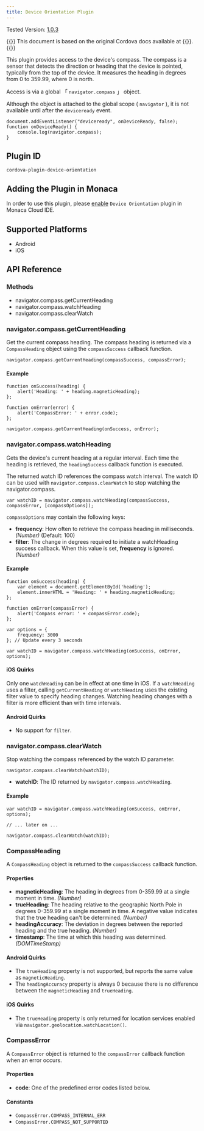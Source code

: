 ```yaml
---
title: Device Orientation Plugin
---
```


Tested Version:
[1.0.3](https://github.com/apache/cordova-plugin-device-orientation/releases/tag/1.0.3)

{{<note>}}
This document is based on the original Cordova docs available at {{<link title="Cordova Docs" href="https://github.com/apache/cordova-plugin-device-orientation">}}.
{{</note>}}

This plugin provides access to the device's compass. The compass is a
sensor that detects the direction or heading that the device is pointed,
typically from the top of the device. It measures the heading in degrees
from 0 to 359.99, where 0 is north.

Access is via a global 「 `navigator.compass` 」 object.

Although the object is attached to the global scope ( `navigator` ), it
is not available until after the `deviceready` event.

    document.addEventListener("deviceready", onDeviceReady, false);
    function onDeviceReady() {
        console.log(navigator.compass);
    }

Plugin ID
---------

    cordova-plugin-device-orientation

Adding the Plugin in Monaca
---------------------------

In order to use this plugin, please [enable](/en/monaca_ide/manual/dependencies/cordova_plugin/#add-plugins)
`Device Orientation` plugin in Monaca Cloud IDE.

Supported Platforms
-------------------

-   Android
-   iOS

API Reference
-------------

### Methods

-   navigator.compass.getCurrentHeading
-   navigator.compass.watchHeading
-   navigator.compass.clearWatch

### navigator.compass.getCurrentHeading

Get the current compass heading. The compass heading is returned via a
`CompassHeading` object using the `compassSuccess` callback function.

    navigator.compass.getCurrentHeading(compassSuccess, compassError);

#### Example

    function onSuccess(heading) {
        alert('Heading: ' + heading.magneticHeading);
    };

    function onError(error) {
        alert('CompassError: ' + error.code);
    };

    navigator.compass.getCurrentHeading(onSuccess, onError);

### navigator.compass.watchHeading

Gets the device's current heading at a regular interval. Each time the
heading is retrieved, the `headingSuccess` callback function is
executed.

The returned watch ID references the compass watch interval. The watch
ID can be used with `navigator.compass.clearWatch` to stop watching the
navigator.compass.

    var watchID = navigator.compass.watchHeading(compassSuccess, compassError, [compassOptions]);

`compassOptions` may contain the following keys:

-   **frequency**: How often to retrieve the compass heading in
    milliseconds. *(Number)* (Default: 100)
-   **filter**: The change in degrees required to initiate a
    watchHeading success callback. When this value is set, **frequency**
    is ignored. *(Number)*

#### Example

    function onSuccess(heading) {
        var element = document.getElementById('heading');
        element.innerHTML = 'Heading: ' + heading.magneticHeading;
    };

    function onError(compassError) {
        alert('Compass error: ' + compassError.code);
    };

    var options = {
        frequency: 3000
    }; // Update every 3 seconds

    var watchID = navigator.compass.watchHeading(onSuccess, onError, options);

#### iOS Quirks

Only one `watchHeading` can be in effect at one time in iOS. If a
`watchHeading` uses a filter, calling `getCurrentHeading` or
`watchHeading` uses the existing filter value to specify heading
changes. Watching heading changes with a filter is more efficient than
with time intervals.

#### Android Quirks

-   No support for `filter`.

### navigator.compass.clearWatch

Stop watching the compass referenced by the watch ID parameter.

    navigator.compass.clearWatch(watchID);

-   **watchID**: The ID returned by `navigator.compass.watchHeading`.

#### Example

    var watchID = navigator.compass.watchHeading(onSuccess, onError, options);

    // ... later on ...

    navigator.compass.clearWatch(watchID);

### CompassHeading

A `CompassHeading` object is returned to the `compassSuccess` callback
function.

#### Properties

-   **magneticHeading**: The heading in degrees from 0-359.99 at a
    single moment in time. *(Number)*
-   **trueHeading**: The heading relative to the geographic North Pole
    in degrees 0-359.99 at a single moment in time. A negative value
    indicates that the true heading can't be determined. *(Number)*
-   **headingAccuracy**: The deviation in degrees between the reported
    heading and the true heading. *(Number)*
-   **timestamp**: The time at which this heading was determined.
    *(DOMTimeStamp)*

#### Android Quirks

-   The `trueHeading` property is not supported, but reports the same
    value as `magneticHeading`.
-   The `headingAccuracy` property is always 0 because there is no
    difference between the `magneticHeading` and `trueHeading`.

#### iOS Quirks

-   The `trueHeading` property is only returned for location services
    enabled via `navigator.geolocation.watchLocation()`.

### CompassError

A `CompassError` object is returned to the `compassError` callback
function when an error occurs.

#### Properties

-   **code**: One of the predefined error codes listed below.

#### Constants

-   `CompassError.COMPASS_INTERNAL_ERR`
-   `CompassError.COMPASS_NOT_SUPPORTED`

